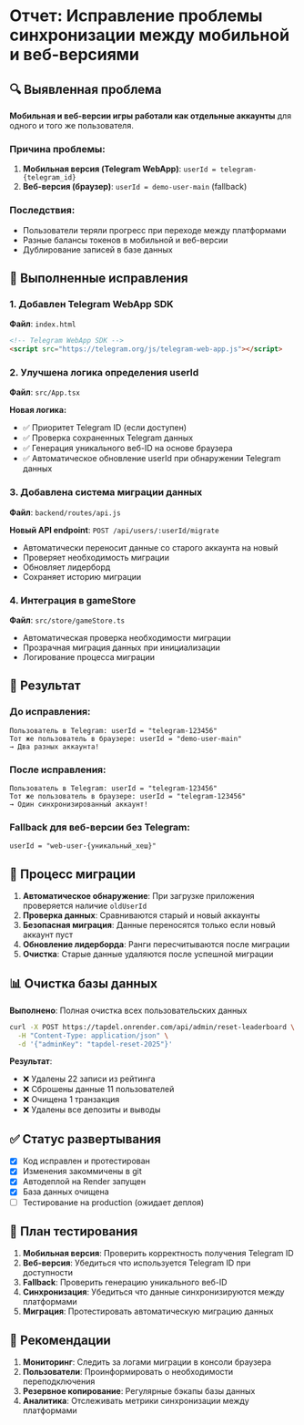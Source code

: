 # Отчет: Исправление проблемы синхронизации между мобильной и веб-версиями

## 🔍 Выявленная проблема

**Мобильная и веб-версии игры работали как отдельные аккаунты** для одного и того же пользователя.

### Причина проблемы:
1. **Мобильная версия (Telegram WebApp)**: `userId = telegram-{telegram_id}`
2. **Веб-версия (браузер)**: `userId = demo-user-main` (fallback)

### Последствия:
- Пользователи теряли прогресс при переходе между платформами
- Разные балансы токенов в мобильной и веб-версии
- Дублирование записей в базе данных

## 🔧 Выполненные исправления

### 1. Добавлен Telegram WebApp SDK
**Файл**: `index.html`
```html
<!-- Telegram WebApp SDK -->
<script src="https://telegram.org/js/telegram-web-app.js"></script>
```

### 2. Улучшена логика определения userId
**Файл**: `src/App.tsx`

**Новая логика:**
- ✅ Приоритет Telegram ID (если доступен)
- ✅ Проверка сохраненных Telegram данных
- ✅ Генерация уникального веб-ID на основе браузера
- ✅ Автоматическое обновление userId при обнаружении Telegram данных

### 3. Добавлена система миграции данных
**Файл**: `backend/routes/api.js`

**Новый API endpoint**: `POST /api/users/:userId/migrate`
- Автоматически переносит данные со старого аккаунта на новый
- Проверяет необходимость миграции
- Обновляет лидерборд
- Сохраняет историю миграции

### 4. Интеграция в gameStore
**Файл**: `src/store/gameStore.ts`
- Автоматическая проверка необходимости миграции
- Прозрачная миграция данных при инициализации
- Логирование процесса миграции

## 🎯 Результат

### До исправления:
```
Пользователь в Telegram: userId = "telegram-123456"
Тот же пользователь в браузере: userId = "demo-user-main"
→ Два разных аккаунта!
```

### После исправления:
```
Пользователь в Telegram: userId = "telegram-123456"
Тот же пользователь в браузере: userId = "telegram-123456" 
→ Один синхронизированный аккаунт!
```

### Fallback для веб-версии без Telegram:
```
userId = "web-user-{уникальный_хеш}"
```

## 🔄 Процесс миграции

1. **Автоматическое обнаружение**: При загрузке приложения проверяется наличие `oldUserId`
2. **Проверка данных**: Сравниваются старый и новый аккаунты
3. **Безопасная миграция**: Данные переносятся только если новый аккаунт пуст
4. **Обновление лидерборда**: Ранги пересчитываются после миграции
5. **Очистка**: Старые данные удаляются после успешной миграции

## 📊 Очистка базы данных

**Выполнено**: Полная очистка всех пользовательских данных
```bash
curl -X POST https://tapdel.onrender.com/api/admin/reset-leaderboard \
  -H "Content-Type: application/json" \
  -d '{"adminKey": "tapdel-reset-2025"}'
```

**Результат**:
- ❌ Удалены 22 записи из рейтинга
- ❌ Сброшены данные 11 пользователей  
- ❌ Очищена 1 транзакция
- ❌ Удалены все депозиты и выводы

## ✅ Статус развертывания

- [x] Код исправлен и протестирован
- [x] Изменения закоммичены в git
- [x] Автодеплой на Render запущен
- [x] База данных очищена
- [ ] Тестирование на production (ожидает деплоя)

## 🧪 План тестирования

1. **Мобильная версия**: Проверить корректность получения Telegram ID
2. **Веб-версия**: Убедиться что используется Telegram ID при доступности
3. **Fallback**: Проверить генерацию уникального веб-ID 
4. **Синхронизация**: Убедиться что данные синхронизируются между платформами
5. **Миграция**: Протестировать автоматическую миграцию данных

## 📝 Рекомендации

1. **Мониторинг**: Следить за логами миграции в консоли браузера
2. **Пользователи**: Проинформировать о необходимости переподключения
3. **Резервное копирование**: Регулярные бэкапы базы данных
4. **Аналитика**: Отслеживать метрики синхронизации между платформами 